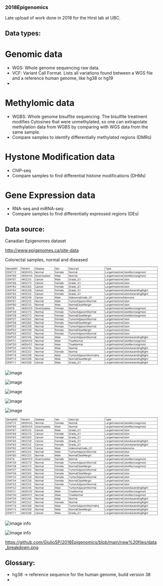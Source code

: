 ### 2018Epigenomics
Late upload of work done in 2018 for the Hirst lab at UBC.

## Data types:
# Genomic data
- WGS: Whole genome sequencing raw data.
- VCF: Variant Call Format. Lists all variations found between a WGS file and a reference human genome, like hg38 or hg19
- 

# Methylomic data 
- WGBS: Whole genome bisulfite sequencing. The bisulfite treatment modifies Cytosines that were unmethylated, so one can extrapolate methylation data from WGBS by comparing with WGS data from the same sample.
- Compare samples to identify differentially methylated regions (DMRs)

# Hystone Modification data
- ChIP-seq 
- Compare samples to find differential histone modifications (DHMs)


# Gene Expression data
- RNA-seq and miRNA-seq: 
- Compare samples to find differentially expressed regions (DEs)


## Data source:
Canadian Epigenomes dataset

http://www.epigenomes.ca/site-data

Colorectal samples, normal and diseased

![image](https://github.com/GiulioSP/2018Epigenomics/blob/main/new_files/data_breakdown.png)

![image](GiulioSP/2018Epigenomics/blob/main/new_files/data_breakdown.png)

![image](2018Epigenomics/blob/main/new_files/data_breakdown.png)

![image](blob/main/new_files/data_breakdown.png)

![image](main/new_files/data_breakdown.png)

![image](./2018Epigenomics/new_files/data_breakdown.png)

![image info](./new_files/data_breakdown.png)

![image info](./2018Epigenomics/new_files/data_breakdown.png)

![image info](/2018Epigenomics/new_files/data_breakdown.png)



https://github.com/GiulioSP/2018Epigenomics/blob/main/new%20files/data_breakdown.png


## Glossary:
- hg38 -> reference sequence for the human genome, build version 38
- 
